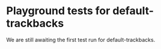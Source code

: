 # Playground tests for default-trackbacks
We are still awaiting the first test run for default-trackbacks.

